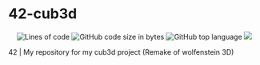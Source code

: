 # 42-cub3d
<p align="center"> 
<img alt="Lines of code" src="https://img.shields.io/tokei/lines/github/bycop/42-cub3d">
<img alt="GitHub code size in bytes" src="https://img.shields.io/github/languages/code-size/bycop/42-cub3d">
<img alt="GitHub top language" src="https://img.shields.io/github/languages/top/bycop/42-cub3d">
<img src="https://hits.seeyoufarm.com/api/count/incr/badge.svg?url=https%3A%2F%2Fgithub.com%2Fbycop%2F42-cub3d%2F&count_bg=%233062F3&title_bg=%23555555&icon=&icon_color=%23E7E7E7&title=Views&edge_flat=false"/>
</p>

42 | My repository for my cub3d project (Remake of wolfenstein 3D)
